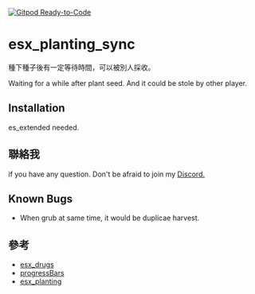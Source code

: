 [![Gitpod Ready-to-Code](https://img.shields.io/badge/Gitpod-Ready--to--Code-blue?logo=gitpod)](https://gitpod.io/#https://github.com/boringwolf/esx_planting_sync) 

# esx_planting_sync

種下種子後有一定等待時間，可以被別人採收。

Waiting for a while after plant seed. And it could be stole by other player.


Installation
-
es_extended needed.


聯絡我
-
if you have any question. Don't be afraid to join my
[Discord.](https://discord.gg/pRRmdA4)

Known Bugs
-
* When grub at same time, it would be duplicae harvest.

參考
-
* [esx_drugs](https://github.com/ESX-Org/esx_drugs)
* [progressBars](https://github.com/torpidity/progressBars)
* [esx_planting](https://github.com/MacieGx/esx_planting)
